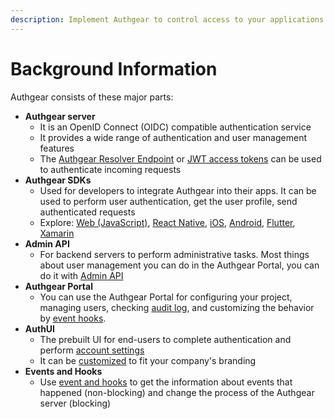 ```yaml
---
description: Implement Authgear to control access to your applications
---
```


# Background Information

Authgear consists of these major parts:

* **Authgear server**
  * It is an OpenID Connect (OIDC) compatible authentication service
  * It provides a wide range of authentication and user management features
  * The [Authgear Resolver Endpoint](../get-started/backend-integration/nginx.md) or [JWT access tokens](../get-started/backend-integration/jwt.md) can be used to authenticate incoming requests
* **Authgear SDKs**
  * Used for developers to integrate Authgear into their apps. It can be used to perform user authentication, get the user profile, send authenticated requests
  * Explore: [Web (JavaScript)](../get-started/single-page-app/website.md), [React Native](../get-started/react-native.md), [iOS](../get-started/ios.md), [Android](../get-started/android/), [Flutter](../get-started/flutter.md), [Xamarin](../get-started/xamarin.md)
* **Admin API**
  * For backend servers to perform administrative tasks. Most things about user management you can do in the Authgear Portal, you can do it with [Admin API](../apis/admin-api/)
* **Authgear Portal**
  * You can use the Authgear Portal for configuring your project, managing users, checking [audit log](../monitor/audit-log.md), and customizing the behavior by [event hooks](../integrate/events-hooks/).
* **AuthUI**
  * The prebuilt UI for end-users to complete authentication and perform [account settings](../integrate/auth-ui.md)
  * It can be [customized](../customize/branding.md) to fit your company's branding
* **Events and Hooks**
  * Use [event and hooks](../integrate/events-hooks/) to get the information about events that happened (non-blocking) and change the process of the Authgear server (blocking)
